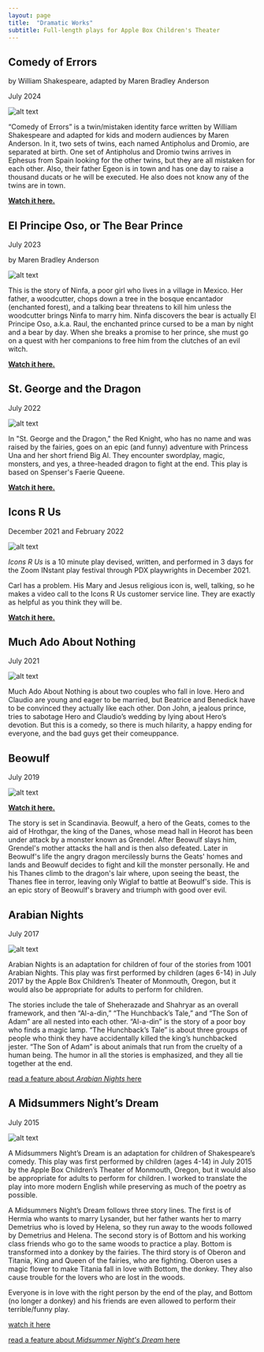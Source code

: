 ```yaml
---
layout: page
title:  "Dramatic Works"
subtitle: Full-length plays for Apple Box Children's Theater
---
```


## Comedy of Errors
by William Shakespeare, adapted by Maren Bradley Anderson

July 2024

![alt text](/img/COE-24.jpg "Comedy of Errors Poster")


“Comedy of Errors” is a twin/mistaken identity farce written by William Shakespeare and adapted for kids and modern audiences by Maren Anderson. In it, two sets of twins, each named Antipholus and Dromio, are separated at birth. One set of Antipholus and Dromio twins arrives in Ephesus from Spain looking for the other twins, but they are all mistaken for each other. Also, their father Egeon is in town and has one day to raise a thousand ducats or he will be executed. He also does not know any of the twins are in town.


**[Watch it here.](https://youtu.be/8RPuIen7x6g)**

## El Principe Oso, or The Bear Prince
July 2023

by Maren Bradley Anderson 

![alt text](/img/bearprince.png "Bear Prince Poster")


This is the story of Ninfa, a poor girl who lives in a village in Mexico. Her father, a woodcutter, chops down a tree in the bosque encantador (enchanted forest), and a talking bear threatens to kill him unless the woodcutter brings Ninfa to marry him. Ninfa discovers the bear is actually El Principe Oso, a.k.a. Raul, the enchanted prince cursed to be a man by night and a bear by day. When she breaks a promise to her prince, she must go on a quest with her companions to free him from the clutches of an evil witch.

**[Watch it here.](https://www2.wou.edu/nora/woutv.video.viewer?pvideoid=1861)**


## St. George and the Dragon
July 2022

![alt text](/img/StGeorgeAndTheDragon-poster.jpg "St. George and the Dragon Poster")

In "St. George and the Dragon," the Red Knight, who has no name and was raised by the fairies, goes on an epic (and funny) adventure with Princess Una and her short friend Big Al. They encounter swordplay, magic, monsters, and yes, a three-headed dragon to fight at the end. This play is based on Spenser's Faerie Queene.

**[Watch it here.](https://www2.wou.edu/nora/woutv.video.viewer?pvideoid=1749)**

## Icons R Us
December 2021 and February 2022

![alt text](/img/IconLogo.jpeg "Icons R Us Logo")

*Icons R Us* is a 10 minute play devised, written, and performed in 3 days for the Zoom INstant play festival through PDX playwrights in December 2021.

Carl has a problem. His Mary and Jesus religious icon is, well, talking, so he makes a video call to the Icons R Us customer service line. They are exactly as helpful as you think they will be.

**[Watch it here.](https://youtu.be/n27ZgWxbNBw?t=3079)**

## Much Ado About Nothing
July 2021

![alt text](/img/MAANposter1.jpg "Much Ado About Nothing Poster")

Much Ado About Nothing is about two couples who fall in love. Hero and Claudio are young and eager to be married, but Beatrice and Benedick have to be convinced they actually like each other. Don John, a jealous prince, tries to sabotage Hero and Claudio’s wedding by lying about Hero’s devotion. But this is a comedy, so there is much hilarity, a happy ending for everyone, and the bad guys get their comeuppance.  


## Beowulf

July 2019

![alt text](/img/BeowulfPosterSM.png "Beowulf")


**[Watch it here.](http://www2.wou.edu/nora/woutv.video.viewer?pvideoid=1352)**


The story is set in Scandinavia. Beowulf, a hero of the Geats, comes to the aid of Hrothgar, the king of the Danes, whose mead hall in Heorot has been under attack by a monster known as Grendel. After Beowulf slays him, Grendel's mother attacks the hall and is then also defeated. Later in Beowulf's life the angry dragon mercilessly burns the Geats' homes and lands and Beowulf decides to fight and kill the monster personally. He and his Thanes climb to the dragon's lair where, upon seeing the beast, the Thanes flee in terror, leaving only Wiglaf to battle at Beowulf's side. This is an epic story of Beowulf's bravery and triumph with good over evil.

## Arabian Nights

 July 2017

 ![alt text](/img/arabiannights.jpeg "Arabian Nights")

Arabian Nights is an adaptation for children of four of the stories from 1001 Arabian Nights. This play was first performed by children (ages 6-14) in July 2017 by the Apple Box Children’s Theater of Monmouth, Oregon, but it would also be appropriate for adults to perform for children.

The stories include the tale of Sheherazade and Shahryar as an overall framework, and then “Al-a-din,” “The Hunchback’s Tale,” and “The Son of Adam” are all nested into each other. “Al-a-din” is the story of a poor boy who finds a magic lamp. “The Hunchback’s Tale” is about three groups of people who think they have accidentally killed the king’s hunchbacked jester. “The Son of Adam” is about animals that run from the cruelty of a human being. The humor in all the stories is emphasized, and they all tie together at the end.

[read a feature about *Arabian Nights* here](http://www.wou.edu/woustories/2017/07/06/wou-adjuncts-adaptation-arabian-nights-showcases-talent-local-children/ "WOU Stories")


## A Midsummers Night’s Dream

July 2015

![alt text](/img/poster_msnd.jpg "MSND")

A Midsummers Night’s Dream is an adaptation for children of Shakespeare’s comedy. This play was first performed by children (ages 4-14) in July 2015 by the Apple Box Children’s Theater of Monmouth, Oregon, but it would also be appropriate for adults to perform for children. I worked to translate the play into more modern English while preserving as much of the poetry as possible.

A Midsummers Night’s Dream follows three story lines. The first is of Hermia who wants to marry Lysander, but her father wants her to marry Demetrius who is loved by Helena, so they run away to the woods followed by Demetrius and Helena.  The second story is of Bottom and his working class friends who go to the same woods to practice a play. Bottom is transformed into a donkey by the fairies. The third story is of Oberon and Titania, King and Queen of the fairies, who are fighting. Oberon uses a magic flower to make Titania fall in love with Bottom, the donkey. They also cause trouble for the lovers who are lost in the woods.

Everyone is in love with the right person by the end of the play, and Bottom (no longer a donkey) and his friends are even allowed to perform their terrible/funny play.

[watch it here](https://youtu.be/nFzrHMUsNHc "Midsummers Night's Dream")

[read a feature about *Midsummer Night's Dream* here](https://www.wou.edu/woustories/2015/07/08/wou-in-the-news-all-but-a-dream-midsummer-nights-dream-to-play-on-wous-outdoor-stage/ "WOU Stories")
